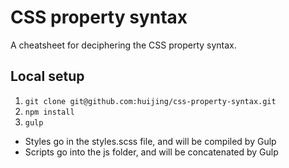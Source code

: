 # CSS property syntax

A cheatsheet for deciphering the CSS property syntax.

## Local setup

1. `git clone git@github.com:huijing/css-property-syntax.git`
2. `npm install`
3. `gulp`

- Styles go in the styles.scss file, and will be compiled by Gulp
- Scripts go into the js folder, and will be concatenated by Gulp
